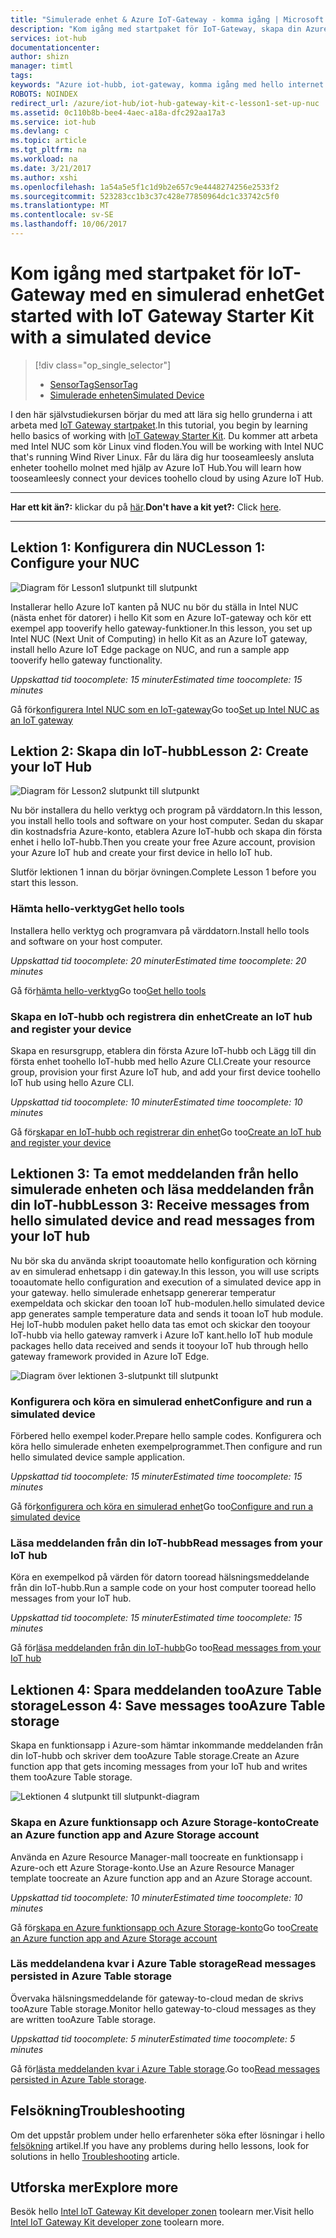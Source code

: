 ```yaml
---
title: "Simulerade enhet & Azure IoT-Gateway - komma igång | Microsoft Docs"
description: "Kom igång med startpaket för IoT-Gateway, skapa din Azure IoT-hubb och Anslut Gateway toohello IoT-hubb"
services: iot-hub
documentationcenter: 
author: shizn
manager: timtl
tags: 
keywords: "Azure iot-hubb, iot-gateway, komma igång med hello internet saker, iot toolkit"
ROBOTS: NOINDEX
redirect_url: /azure/iot-hub/iot-hub-gateway-kit-c-lesson1-set-up-nuc
ms.assetid: 0c110b8b-bee4-4aec-a18a-dfc292aa17a3
ms.service: iot-hub
ms.devlang: c
ms.topic: article
ms.tgt_pltfrm: na
ms.workload: na
ms.date: 3/21/2017
ms.author: xshi
ms.openlocfilehash: 1a54a5e5f1c1d9b2e657c9e4448274256e2533f2
ms.sourcegitcommit: 523283cc1b3c37c428e77850964dc1c33742c5f0
ms.translationtype: MT
ms.contentlocale: sv-SE
ms.lasthandoff: 10/06/2017
---
```

# <a name="get-started-with-iot-gateway-starter-kit-with-a-simulated-device"></a><span data-ttu-id="43e30-104">Kom igång med startpaket för IoT-Gateway med en simulerad enhet</span><span class="sxs-lookup"><span data-stu-id="43e30-104">Get started with IoT Gateway Starter Kit with a simulated device</span></span>

> [!div class="op_single_selector"]
> * [<span data-ttu-id="43e30-105">SensorTag</span><span class="sxs-lookup"><span data-stu-id="43e30-105">SensorTag</span></span>](iot-hub-gateway-kit-c-get-started.md)
> * [<span data-ttu-id="43e30-106">Simulerade enheten</span><span class="sxs-lookup"><span data-stu-id="43e30-106">Simulated Device</span></span>](iot-hub-gateway-kit-c-sim-get-started.md)

<span data-ttu-id="43e30-107">I den här självstudiekursen börjar du med att lära sig hello grunderna i att arbeta med [IoT Gateway startpaket](https://aka.ms/gateway-kit).</span><span class="sxs-lookup"><span data-stu-id="43e30-107">In this tutorial, you begin by learning hello basics of working with [IoT Gateway Starter Kit](https://aka.ms/gateway-kit).</span></span> <span data-ttu-id="43e30-108">Du kommer att arbeta med Intel NUC som kör Linux vind floden.</span><span class="sxs-lookup"><span data-stu-id="43e30-108">You will be working with Intel NUC that's running Wind River Linux.</span></span> <span data-ttu-id="43e30-109">Får du lära dig hur tooseamleesly ansluta enheter toohello molnet med hjälp av Azure IoT Hub.</span><span class="sxs-lookup"><span data-stu-id="43e30-109">You will learn how tooseamleesly connect your devices toohello cloud by using Azure IoT Hub.</span></span>

***
<span data-ttu-id="43e30-110">**Har ett kit än?:** klickar du på [här](https://aka.ms/gateway-kit).</span><span class="sxs-lookup"><span data-stu-id="43e30-110">**Don't have a kit yet?:** Click [here](https://aka.ms/gateway-kit).</span></span>
***

## <a name="lesson-1-configure-your-nuc"></a><span data-ttu-id="43e30-111">Lektion 1: Konfigurera din NUC</span><span class="sxs-lookup"><span data-stu-id="43e30-111">Lesson 1: Configure your NUC</span></span>
![Diagram för Lesson1 slutpunkt till slutpunkt](media/iot-hub-gateway-kit-lessons/e2e-sim-Lesson1.png)

<span data-ttu-id="43e30-113">Installerar hello Azure IoT kanten på NUC nu bör du ställa in Intel NUC (nästa enhet för datorer) i hello Kit som en Azure IoT-gateway och kör ett exempel app tooverify hello gateway-funktioner.</span><span class="sxs-lookup"><span data-stu-id="43e30-113">In this lesson, you set up Intel NUC (Next Unit of Computing) in hello Kit as an Azure IoT gateway, install hello Azure IoT Edge package on NUC, and run a sample app tooverify hello gateway functionality.</span></span>

<span data-ttu-id="43e30-114">*Uppskattad tid toocomplete: 15 minuter*</span><span class="sxs-lookup"><span data-stu-id="43e30-114">*Estimated time toocomplete: 15 minutes*</span></span>

<span data-ttu-id="43e30-115">Gå för[konfigurera Intel NUC som en IoT-gateway](iot-hub-gateway-kit-c-sim-lesson1-set-up-nuc.md)</span><span class="sxs-lookup"><span data-stu-id="43e30-115">Go too[Set up Intel NUC as an IoT gateway](iot-hub-gateway-kit-c-sim-lesson1-set-up-nuc.md)</span></span>

## <a name="lesson-2-create-your-iot-hub"></a><span data-ttu-id="43e30-116">Lektion 2: Skapa din IoT-hubb</span><span class="sxs-lookup"><span data-stu-id="43e30-116">Lesson 2: Create your IoT Hub</span></span>
![Diagram för Lesson2 slutpunkt till slutpunkt](media/iot-hub-gateway-kit-lessons/e2e-sim-Lesson2.png)

<span data-ttu-id="43e30-118">Nu bör installera du hello verktyg och program på värddatorn.</span><span class="sxs-lookup"><span data-stu-id="43e30-118">In this lesson, you install hello tools and software on your host computer.</span></span> <span data-ttu-id="43e30-119">Sedan du skapar din kostnadsfria Azure-konto, etablera Azure IoT-hubb och skapa din första enhet i hello IoT-hubb.</span><span class="sxs-lookup"><span data-stu-id="43e30-119">Then you create your free Azure account, provision your Azure IoT hub and create your first device in hello IoT hub.</span></span>

<span data-ttu-id="43e30-120">Slutför lektionen 1 innan du börjar övningen.</span><span class="sxs-lookup"><span data-stu-id="43e30-120">Complete Lesson 1 before you start this lesson.</span></span>

### <a name="get-hello-tools"></a><span data-ttu-id="43e30-121">Hämta hello-verktyg</span><span class="sxs-lookup"><span data-stu-id="43e30-121">Get hello tools</span></span>
<span data-ttu-id="43e30-122">Installera hello verktyg och programvara på värddatorn.</span><span class="sxs-lookup"><span data-stu-id="43e30-122">Install hello tools and software on your host computer.</span></span>

<span data-ttu-id="43e30-123">*Uppskattad tid toocomplete: 20 minuter*</span><span class="sxs-lookup"><span data-stu-id="43e30-123">*Estimated time toocomplete: 20 minutes*</span></span>

<span data-ttu-id="43e30-124">Gå för[hämta hello-verktyg](iot-hub-gateway-kit-c-sim-lesson2-get-the-tools-win32.md)</span><span class="sxs-lookup"><span data-stu-id="43e30-124">Go too[Get hello tools](iot-hub-gateway-kit-c-sim-lesson2-get-the-tools-win32.md)</span></span>

### <a name="create-an-iot-hub-and-register-your-device"></a><span data-ttu-id="43e30-125">Skapa en IoT-hubb och registrera din enhet</span><span class="sxs-lookup"><span data-stu-id="43e30-125">Create an IoT hub and register your device</span></span>
<span data-ttu-id="43e30-126">Skapa en resursgrupp, etablera din första Azure IoT-hubb och Lägg till din första enhet toohello IoT-hubb med hello Azure CLI.</span><span class="sxs-lookup"><span data-stu-id="43e30-126">Create your resource group, provision your first Azure IoT hub, and add your first device toohello IoT hub using hello Azure CLI.</span></span>

<span data-ttu-id="43e30-127">*Uppskattad tid toocomplete: 10 minuter*</span><span class="sxs-lookup"><span data-stu-id="43e30-127">*Estimated time toocomplete: 10 minutes*</span></span>

<span data-ttu-id="43e30-128">Gå för[skapar en IoT-hubb och registrerar din enhet](iot-hub-gateway-kit-c-sim-lesson2-register-device.md)</span><span class="sxs-lookup"><span data-stu-id="43e30-128">Go too[Create an IoT hub and register your device](iot-hub-gateway-kit-c-sim-lesson2-register-device.md)</span></span>

## <a name="lesson-3-receive-messages-from-hello-simulated-device-and-read-messages-from-your-iot-hub"></a><span data-ttu-id="43e30-129">Lektionen 3: Ta emot meddelanden från hello simulerade enheten och läsa meddelanden från din IoT-hubb</span><span class="sxs-lookup"><span data-stu-id="43e30-129">Lesson 3: Receive messages from hello simulated device and read messages from your IoT hub</span></span>
<span data-ttu-id="43e30-130">Nu bör ska du använda skript tooautomate hello konfiguration och körning av en simulerad enhetsapp i din gateway.</span><span class="sxs-lookup"><span data-stu-id="43e30-130">In this lesson, you will use scripts tooautomate hello configuration and execution of a simulated device app in your gateway.</span></span> <span data-ttu-id="43e30-131">hello simulerade enhetsapp genererar temperatur exempeldata och skickar den tooan IoT hub-modulen.</span><span class="sxs-lookup"><span data-stu-id="43e30-131">hello simulated device app generates sample temperature data and sends it tooan IoT hub module.</span></span> <span data-ttu-id="43e30-132">Hej IoT-hubb modulen paket hello data tas emot och skickar den tooyour IoT-hubb via hello gateway ramverk i Azure IoT kant.</span><span class="sxs-lookup"><span data-stu-id="43e30-132">hello IoT hub module packages hello data received and sends it tooyour IoT hub through hello gateway framework provided in Azure IoT Edge.</span></span>

![Diagram över lektionen 3-slutpunkt till slutpunkt](media/iot-hub-gateway-kit-lessons/e2e-sim-Lesson3.png)

### <a name="configure-and-run-a-simulated-device"></a><span data-ttu-id="43e30-134">Konfigurera och köra en simulerad enhet</span><span class="sxs-lookup"><span data-stu-id="43e30-134">Configure and run a simulated device</span></span>
<span data-ttu-id="43e30-135">Förbered hello exempel koder.</span><span class="sxs-lookup"><span data-stu-id="43e30-135">Prepare hello sample codes.</span></span> <span data-ttu-id="43e30-136">Konfigurera och köra hello simulerade enheten exempelprogrammet.</span><span class="sxs-lookup"><span data-stu-id="43e30-136">Then configure and run hello simulated device sample application.</span></span>

<span data-ttu-id="43e30-137">*Uppskattad tid toocomplete: 15 minuter*</span><span class="sxs-lookup"><span data-stu-id="43e30-137">*Estimated time toocomplete: 15 minutes*</span></span>

<span data-ttu-id="43e30-138">Gå för[konfigurera och köra en simulerad enhet](iot-hub-gateway-kit-c-sim-lesson3-configure-simulated-device-app.md)</span><span class="sxs-lookup"><span data-stu-id="43e30-138">Go too[Configure and run a simulated device](iot-hub-gateway-kit-c-sim-lesson3-configure-simulated-device-app.md)</span></span>

### <a name="read-messages-from-your-iot-hub"></a><span data-ttu-id="43e30-139">Läsa meddelanden från din IoT-hubb</span><span class="sxs-lookup"><span data-stu-id="43e30-139">Read messages from your IoT hub</span></span>
<span data-ttu-id="43e30-140">Köra en exempelkod på värden för datorn tooread hälsningsmeddelande från din IoT-hubb.</span><span class="sxs-lookup"><span data-stu-id="43e30-140">Run a sample code on your host computer tooread hello messages from your IoT hub.</span></span>

<span data-ttu-id="43e30-141">*Uppskattad tid toocomplete: 15 minuter*</span><span class="sxs-lookup"><span data-stu-id="43e30-141">*Estimated time toocomplete: 15 minutes*</span></span>

<span data-ttu-id="43e30-142">Gå för[läsa meddelanden från din IoT-hubb](iot-hub-gateway-kit-c-sim-lesson3-read-messages-from-hub.md)</span><span class="sxs-lookup"><span data-stu-id="43e30-142">Go too[Read messages from your IoT hub](iot-hub-gateway-kit-c-sim-lesson3-read-messages-from-hub.md)</span></span>

## <a name="lesson-4-save-messages-tooazure-table-storage"></a><span data-ttu-id="43e30-143">Lektionen 4: Spara meddelanden tooAzure Table storage</span><span class="sxs-lookup"><span data-stu-id="43e30-143">Lesson 4: Save messages tooAzure Table storage</span></span>
<span data-ttu-id="43e30-144">Skapa en funktionsapp i Azure-som hämtar inkommande meddelanden från din IoT-hubb och skriver dem tooAzure Table storage.</span><span class="sxs-lookup"><span data-stu-id="43e30-144">Create an Azure function app that gets incoming messages from your IoT hub and writes them tooAzure Table storage.</span></span>

![Lektionen 4 slutpunkt till slutpunkt-diagram](media/iot-hub-gateway-kit-lessons/e2e-sim-Lesson4.png)

### <a name="create-an-azure-function-app-and-azure-storage-account"></a><span data-ttu-id="43e30-146">Skapa en Azure funktionsapp och Azure Storage-konto</span><span class="sxs-lookup"><span data-stu-id="43e30-146">Create an Azure function app and Azure Storage account</span></span>
<span data-ttu-id="43e30-147">Använda en Azure Resource Manager-mall toocreate en funktionsapp i Azure-och ett Azure Storage-konto.</span><span class="sxs-lookup"><span data-stu-id="43e30-147">Use an Azure Resource Manager template toocreate an Azure function app and an Azure Storage account.</span></span>

<span data-ttu-id="43e30-148">*Uppskattad tid toocomplete: 10 minuter*</span><span class="sxs-lookup"><span data-stu-id="43e30-148">*Estimated time toocomplete: 10 minutes*</span></span>

<span data-ttu-id="43e30-149">Gå för[skapa en Azure funktionsapp och Azure Storage-konto](iot-hub-gateway-kit-c-sim-lesson4-deploy-resource-manager-template.md)</span><span class="sxs-lookup"><span data-stu-id="43e30-149">Go too[Create an Azure function app and Azure Storage account](iot-hub-gateway-kit-c-sim-lesson4-deploy-resource-manager-template.md)</span></span>

### <a name="read-messages-persisted-in-azure-table-storage"></a><span data-ttu-id="43e30-150">Läs meddelandena kvar i Azure Table storage</span><span class="sxs-lookup"><span data-stu-id="43e30-150">Read messages persisted in Azure Table storage</span></span>
<span data-ttu-id="43e30-151">Övervaka hälsningsmeddelande för gateway-to-cloud medan de skrivs tooAzure Table storage.</span><span class="sxs-lookup"><span data-stu-id="43e30-151">Monitor hello gateway-to-cloud messages as they are written tooAzure Table storage.</span></span>

<span data-ttu-id="43e30-152">*Uppskattad tid toocomplete: 5 minuter*</span><span class="sxs-lookup"><span data-stu-id="43e30-152">*Estimated time toocomplete: 5 minutes*</span></span>

<span data-ttu-id="43e30-153">Gå för[lästa meddelanden kvar i Azure Table storage](iot-hub-gateway-kit-c-sim-lesson4-read-table-storage.md).</span><span class="sxs-lookup"><span data-stu-id="43e30-153">Go too[Read messages persisted in Azure Table storage](iot-hub-gateway-kit-c-sim-lesson4-read-table-storage.md).</span></span>

## <a name="troubleshooting"></a><span data-ttu-id="43e30-154">Felsökning</span><span class="sxs-lookup"><span data-stu-id="43e30-154">Troubleshooting</span></span>
<span data-ttu-id="43e30-155">Om det uppstår problem under hello erfarenheter söka efter lösningar i hello [felsökning](iot-hub-gateway-kit-c-sim-troubleshooting.md) artikel.</span><span class="sxs-lookup"><span data-stu-id="43e30-155">If you have any problems during hello lessons, look for solutions in hello [Troubleshooting](iot-hub-gateway-kit-c-sim-troubleshooting.md) article.</span></span>

## <a name="explore-more"></a><span data-ttu-id="43e30-156">Utforska mer</span><span class="sxs-lookup"><span data-stu-id="43e30-156">Explore more</span></span>
<span data-ttu-id="43e30-157">Besök hello [Intel IoT Gateway Kit developer zonen](https://software.intel.com/en-us/iot/hardware/gateways/dev-kit) toolearn mer.</span><span class="sxs-lookup"><span data-stu-id="43e30-157">Visit hello [Intel IoT Gateway Kit developer zone](https://software.intel.com/en-us/iot/hardware/gateways/dev-kit) toolearn more.</span></span>
